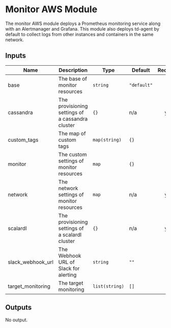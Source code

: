 # Monitor AWS Module
The monitor AWS module deploys a Prometheus monitoring service along with an Alertmanager and Grafana. This module also deploys td-agent by default to collect logs from other instances and containers in the same network.

## Inputs

| Name | Description | Type | Default | Required |
|------|-------------|------|---------|:-----:|
| base | The base of monitor resources | `string` | `"default"` | no |
| cassandra | The provisioning settings of a cassandra cluster | `{}` | n/a | yes |
| custom_tags | The map of custom tags | `map(string)` | `{}` | no |
| monitor | The custom settings of monitor resources | `map` | `{}` | no |
| network | The network settings of monitor resources | `map` | n/a | yes |
| scalardl | The provisioning settings of a scalardl cluster | `{}` | n/a | yes |
| slack_webhook_url | The Webhook URL of Slack for alerting | `string` | `""` | no |
| target_monitoring | The target monitoring | `list(string)` | `[]` | no |

## Outputs

No output.

